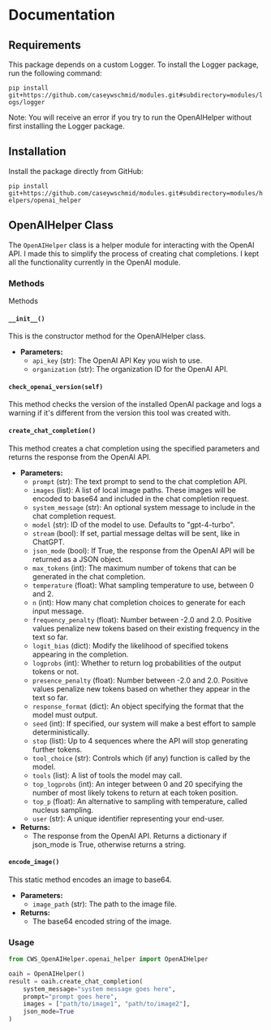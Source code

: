 # Documentation

## Requirements

This package depends on a custom Logger. To install the Logger package, run the
following command:

`pip install git+https://github.com/caseywschmid/modules.git#subdirectory=modules/logs/logger`

Note: You will receive an error if you try to run the OpenAIHelper without first
installing the Logger package.

## Installation

Install the package directly from GitHub:

`pip install git+https://github.com/caseywschmid/modules.git#subdirectory=modules/helpers/openai_helper`

## OpenAIHelper Class

The `OpenAIHelper` class is a helper module for interacting with the OpenAI API.
I made this to simplify the process of creating chat completions. I kept all the
functionality currently in the OpenAI module. 

### Methods

Methods
#### `__init__()`
This is the constructor method for the OpenAIHelper class.

- **Parameters:**
  - `api_key` (str): The OpenAI API Key you wish to use.
  - `organization` (str): The organization ID for the OpenAI API.

#### `check_openai_version(self)`
This method checks the version of the installed OpenAI package and logs a warning if it's different from the version this tool was created with.


#### `create_chat_completion()`
This method creates a chat completion using the specified parameters and returns the response from the OpenAI API.
- **Parameters:**
  - `prompt` (str): The text prompt to send to the chat completion API.
  - `images` (list): A list of local image paths. These images will be encoded to base64 and included in the chat completion request.
  - `system_message` (str): An optional system message to include in the chat completion request.
  - `model` (str): ID of the model to use. Defaults to "gpt-4-turbo".
  - `stream` (bool): If set, partial message deltas will be sent, like in ChatGPT.
  - `json_mode` (bool): If True, the response from the OpenAI API will be returned as a JSON object.
  - `max_tokens` (int): The maximum number of tokens that can be generated in the chat completion.
  - `temperature` (float): What sampling temperature to use, between 0 and 2.
  - `n` (int): How many chat completion choices to generate for each input message.
  - `frequency_penalty` (float): Number between -2.0 and 2.0. Positive values penalize new tokens based on their existing frequency in the text so far.
  - `logit_bias` (dict): Modify the likelihood of specified tokens appearing in the completion.
  - `logprobs` (int): Whether to return log probabilities of the output tokens or not.
  - `presence_penalty` (float): Number between -2.0 and 2.0. Positive values penalize new tokens based on whether they appear in the text so far.
  - `response_format` (dict): An object specifying the format that the model must output.
  - `seed` (int): If specified, our system will make a best effort to sample deterministically.
  - `stop` (list): Up to 4 sequences where the API will stop generating further tokens.
  - `tool_choice` (str): Controls which (if any) function is called by the model.
  - `tools` (list): A list of tools the model may call.
  - `top_logprobs` (int): An integer between 0 and 20 specifying the number of most likely tokens to return at each token position.
  - `top_p` (float): An alternative to sampling with temperature, called nucleus sampling.
  - `user` (str): A unique identifier representing your end-user.
- **Returns:**
  - The response from the OpenAI API. Returns a dictionary if json_mode is True, otherwise returns a string.

#### `encode_image()`
This static method encodes an image to base64.
- **Parameters:**
  - `image_path` (str): The path to the image file.
- **Returns:**
  - The base64 encoded string of the image.

### Usage

```python
from CWS_OpenAIHelper.openai_helper import OpenAIHelper

oaih = OpenAIHelper()
result = oaih.create_chat_completion(
    system_message="system message goes here",
    prompt="prompt goes here",
    images = ["path/to/image1", "path/to/image2"],
    json_mode=True
)
```
